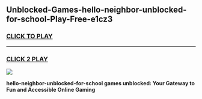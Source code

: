 
## Unblocked-Games-hello-neighbor-unblocked-for-school-Play-Free-e1cz3
<h3>
<a href="https://premium76.site?title=hello-neighbor-unblocked-for-school&ref=20M">CLICK TO PLAY</a></h3>
<hr>

<h3>
<a href="https://premium76.site?title=hello-neighbor-unblocked-for-school&ref=20M">CLICK 2 PLAY</a>
  
</h3>

<a href="https://premium76.site?title=hello-neighbor-unblocked-for-school&ref=19M"><img src="https://clearcache.store/games.png"></a>


**hello-neighbor-unblocked-for-school games unblocked: Your Gateway to Fun and Accessible Online Gaming**
